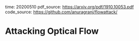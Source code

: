 time: 20200510
pdf_source: https://arxiv.org/pdf/1910.10053.pdf
code_source: https://github.com/anuragranj/flowattack/
# Attacking Optical Flow